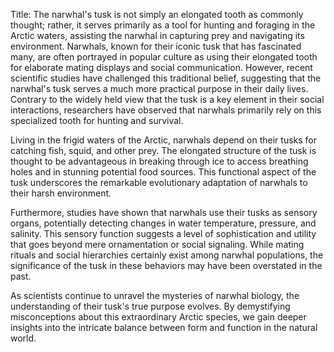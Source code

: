 Title: The narwhal's tusk is not simply an elongated tooth as commonly thought; rather, it serves primarily as a tool for hunting and foraging in the Arctic waters, assisting the narwhal in capturing prey and navigating its environment.
Narwhals, known for their iconic tusk that has fascinated many, are often portrayed in popular culture as using their elongated tooth for elaborate mating displays and social communication. However, recent scientific studies have challenged this traditional belief, suggesting that the narwhal's tusk serves a much more practical purpose in their daily lives. Contrary to the widely held view that the tusk is a key element in their social interactions, researchers have observed that narwhals primarily rely on this specialized tooth for hunting and survival.

Living in the frigid waters of the Arctic, narwhals depend on their tusks for catching fish, squid, and other prey. The elongated structure of the tusk is thought to be advantageous in breaking through ice to access breathing holes and in stunning potential food sources. This functional aspect of the tusk underscores the remarkable evolutionary adaptation of narwhals to their harsh environment.

Furthermore, studies have shown that narwhals use their tusks as sensory organs, potentially detecting changes in water temperature, pressure, and salinity. This sensory function suggests a level of sophistication and utility that goes beyond mere ornamentation or social signaling. While mating rituals and social hierarchies certainly exist among narwhal populations, the significance of the tusk in these behaviors may have been overstated in the past.

As scientists continue to unravel the mysteries of narwhal biology, the understanding of their tusk's true purpose evolves. By demystifying misconceptions about this extraordinary Arctic species, we gain deeper insights into the intricate balance between form and function in the natural world.